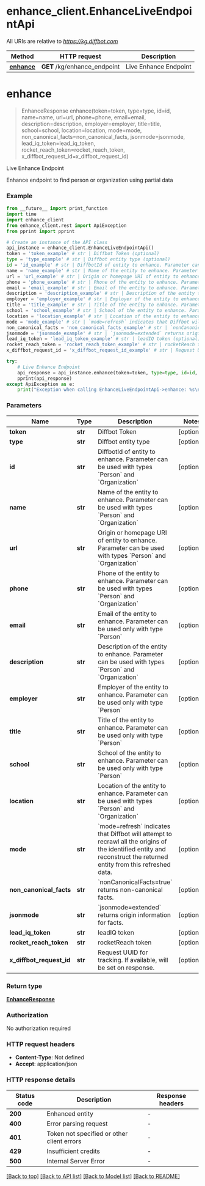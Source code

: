 # enhance_client.EnhanceLiveEndpointApi

All URIs are relative to *https://kg.diffbot.com*

Method | HTTP request | Description
------------- | ------------- | -------------
[**enhance**](EnhanceLiveEndpointApi.md#enhance) | **GET** /kg/enhance_endpoint | Live Enhance Endpoint


# **enhance**
> EnhanceResponse enhance(token=token, type=type, id=id, name=name, url=url, phone=phone, email=email, description=description, employer=employer, title=title, school=school, location=location, mode=mode, non_canonical_facts=non_canonical_facts, jsonmode=jsonmode, lead_iq_token=lead_iq_token, rocket_reach_token=rocket_reach_token, x_diffbot_request_id=x_diffbot_request_id)

Live Enhance Endpoint

Enhance endpoint to find person or organization using partial data

### Example

```python
from __future__ import print_function
import time
import enhance_client
from enhance_client.rest import ApiException
from pprint import pprint

# Create an instance of the API class
api_instance = enhance_client.EnhanceLiveEndpointApi()
token = 'token_example' # str | Diffbot Token (optional)
type = 'type_example' # str | Diffbot entity type (optional)
id = 'id_example' # str | DiffbotId of entity to enhance. Parameter can be used with types `Person` and `Organization` (optional)
name = 'name_example' # str | Name of the entity to enhance. Parameter can be used with types `Person` and `Organization` (optional)
url = 'url_example' # str | Origin or homepage URI of entity to enhance. Parameter can be used with types `Person` and `Organization` (optional)
phone = 'phone_example' # str | Phone of the entity to enhance. Parameter can be used with types `Person` and `Organization` (optional)
email = 'email_example' # str | Email of the entity to enhance. Parameter can be used only with type `Person` (optional)
description = 'description_example' # str | Description of the entity to enhance. Parameter can be used with types `Person` and `Organization` (optional)
employer = 'employer_example' # str | Employer of the entity to enhance. Parameter can be used only with type `Person` (optional)
title = 'title_example' # str | Title of the entity to enhance. Parameter can be used only with type `Person` (optional)
school = 'school_example' # str | School of the entity to enhance. Parameter can be used only with type `Person` (optional)
location = 'location_example' # str | Location of the entity to enhance. Parameter can be used with types `Person` and `Organization` (optional)
mode = 'mode_example' # str | `mode=refresh` indicates that Diffbot will attempt to recrawl all the origins of the identified entity and reconstruct the returned entity from this refreshed data. (optional)
non_canonical_facts = 'non_canonical_facts_example' # str | `nonCanonicalFacts=true` returns non-canonical facts. (optional)
jsonmode = 'jsonmode_example' # str | `jsonmode=extended` returns origin information for facts. (optional)
lead_iq_token = 'lead_iq_token_example' # str | leadIQ token (optional)
rocket_reach_token = 'rocket_reach_token_example' # str | rocketReach token (optional)
x_diffbot_request_id = 'x_diffbot_request_id_example' # str | Request UUID for tracking. If available, will be set on response. (optional)

try:
    # Live Enhance Endpoint
    api_response = api_instance.enhance(token=token, type=type, id=id, name=name, url=url, phone=phone, email=email, description=description, employer=employer, title=title, school=school, location=location, mode=mode, non_canonical_facts=non_canonical_facts, jsonmode=jsonmode, lead_iq_token=lead_iq_token, rocket_reach_token=rocket_reach_token, x_diffbot_request_id=x_diffbot_request_id)
    pprint(api_response)
except ApiException as e:
    print("Exception when calling EnhanceLiveEndpointApi->enhance: %s\n" % e)
```

### Parameters

Name | Type | Description  | Notes
------------- | ------------- | ------------- | -------------
 **token** | **str**| Diffbot Token | [optional] 
 **type** | **str**| Diffbot entity type | [optional] 
 **id** | **str**| DiffbotId of entity to enhance. Parameter can be used with types &#x60;Person&#x60; and &#x60;Organization&#x60; | [optional] 
 **name** | **str**| Name of the entity to enhance. Parameter can be used with types &#x60;Person&#x60; and &#x60;Organization&#x60; | [optional] 
 **url** | **str**| Origin or homepage URI of entity to enhance. Parameter can be used with types &#x60;Person&#x60; and &#x60;Organization&#x60; | [optional] 
 **phone** | **str**| Phone of the entity to enhance. Parameter can be used with types &#x60;Person&#x60; and &#x60;Organization&#x60; | [optional] 
 **email** | **str**| Email of the entity to enhance. Parameter can be used only with type &#x60;Person&#x60; | [optional] 
 **description** | **str**| Description of the entity to enhance. Parameter can be used with types &#x60;Person&#x60; and &#x60;Organization&#x60; | [optional] 
 **employer** | **str**| Employer of the entity to enhance. Parameter can be used only with type &#x60;Person&#x60; | [optional] 
 **title** | **str**| Title of the entity to enhance. Parameter can be used only with type &#x60;Person&#x60; | [optional] 
 **school** | **str**| School of the entity to enhance. Parameter can be used only with type &#x60;Person&#x60; | [optional] 
 **location** | **str**| Location of the entity to enhance. Parameter can be used with types &#x60;Person&#x60; and &#x60;Organization&#x60; | [optional] 
 **mode** | **str**| &#x60;mode&#x3D;refresh&#x60; indicates that Diffbot will attempt to recrawl all the origins of the identified entity and reconstruct the returned entity from this refreshed data. | [optional] 
 **non_canonical_facts** | **str**| &#x60;nonCanonicalFacts&#x3D;true&#x60; returns non-canonical facts. | [optional] 
 **jsonmode** | **str**| &#x60;jsonmode&#x3D;extended&#x60; returns origin information for facts. | [optional] 
 **lead_iq_token** | **str**| leadIQ token | [optional] 
 **rocket_reach_token** | **str**| rocketReach token | [optional] 
 **x_diffbot_request_id** | **str**| Request UUID for tracking. If available, will be set on response. | [optional] 

### Return type

[**EnhanceResponse**](EnhanceResponse.md)

### Authorization

No authorization required

### HTTP request headers

 - **Content-Type**: Not defined
 - **Accept**: application/json

### HTTP response details
| Status code | Description | Response headers |
|-------------|-------------|------------------|
**200** | Enhanced entity |  -  |
**400** | Error parsing request |  -  |
**401** | Token not specified or other client errors |  -  |
**429** | Insufficient credits |  -  |
**500** | Internal Server Error |  -  |

[[Back to top]](#) [[Back to API list]](../README.md#documentation-for-api-endpoints) [[Back to Model list]](../README.md#documentation-for-models) [[Back to README]](../README.md)

